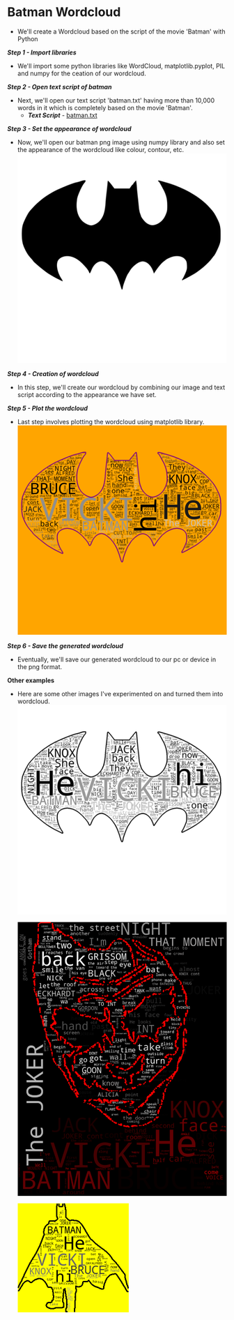 # Batman Wordcloud
   - We'll create a Wordcloud based on the script of the movie 'Batman' with Python

**_Step 1 - Import libraries_**
   - We'll import some python libraries like WordCloud, matplotlib.pyplot, PIL and numpy for the ceation of our wordcloud.

**_Step 2 - Open text script of batman_**
   - Next, we'll open our text script 'batman.txt' having more than 10,000 words in it which is completely based on the movie 'Batman'.
      - ***Text Script*** - [batman.txt](https://github.com/RawatMeghna/blob/main/Batman_Wordcloud/batman.txt)
      
**_Step 3 - Set the appearance of wordcloud_**
   - Now, we'll open our batman png image using numpy library and also set the appearance of the wordcloud like colour, contour, etc.  
     ![Batman](https://github.com/RawatMeghna/Batman_Wordcloud/blob/main/batman.png)  

**_Step 4 - Creation of wordcloud_**
   - In this step, we'll create our wordcloud by combining our image and text script according to the appearance we have set.  

**_Step 5 - Plot the wordcloud_**
   - Last step involves plotting the wordcloud using matplotlib library.  
     ![Batman Color Wordcloud](https://github.com/RawatMeghna/Batman_Wordcloud/blob/main//batman_color_wordcloud.png)  

**_Step 6 - Save the generated wordcloud_**
   - Eventually, we'll save our generated wordcloud to our pc or device in the png format.

**Other examples**
   - Here are some other images I've experimented on and turned them into wordcloud.  
     ![Batman BnW Wordcloud](https://github.com/RawatMeghna/Batman_Wordcloud/blob/main/batman_bnw_wordcloud.png)  
     
     
     ![Joker](https://github.com/RawatMeghna/Batman_Wordcloud/blob/main//batman_joker_wordcloud.png)  
     
     
     ![Batman Silhouette](https://github.com/RawatMeghna/Batman_Wordcloud/blob/main/batman_silhouette_wordcloud.png)  
